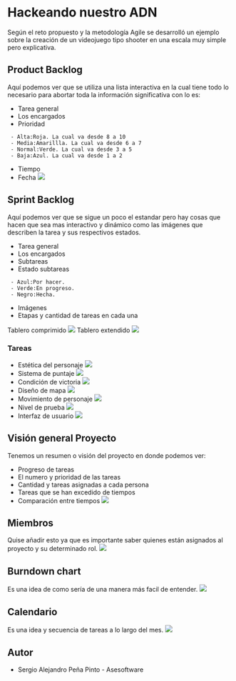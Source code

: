 # Hackeando nuestro ADN
Según el reto propuesto y la metodología Agile se desarrolló un ejemplo sobre la creación de un videojuego tipo shooter en una escala muy simple pero explicativa.
## Product Backlog
Aquí podemos ver que se utiliza una lista interactiva en la cual tiene todo lo necesario para abortar toda la información significativa con lo es:
* Tarea general
* Los encargados
* Prioridad
```
 - Alta:Roja. La cual va desde 8 a 10
 - Media:Amarillla. La cual va desde 6 a 7
 - Normal:Verde. La cual va desde 3 a 5
 - Baja:Azul. La cual va desde 1 a 2 
 ```
* Tiempo
* Fecha
![](imagenes/lista.PNG)

## Sprint Backlog
Aquí podemos ver que se sigue un poco el estandar pero hay cosas que hacen que sea mas interactivo y dinámico como las imágenes que describen la tarea y sus respectivos estados.
* Tarea general
* Los encargados
* Subtareas
* Estado subtareas
```
 - Azul:Por hacer.
 - Verde:En progreso.
 - Negro:Hecha.
 ```
* Imágenes
* Etapas y cantidad de tareas en cada una

Tablero comprimido
![](imagenes/board.PNG)
Tablero extendido
![](imagenes/boardextendido.PNG)
### Tareas
* Estética del personaje
![](imagenes/estetica.PNG)
* Sistema de puntaje
![](imagenes/sistemapuntaje.PNG)
* Condición de victoria
![](imagenes/condicionvic.PNG)
* Diseño de mapa
![](imagenes/disemapa.PNG)
* Movimiento de personaje
![](imagenes/movperso.PNG)
* Nivel de prueba
![](imagenes/nivel.PNG)
* Interfaz de usuario
![](imagenes/interfaz.PNG)
## Visión general Proyecto
Tenemos un resumen o visión del proyecto en donde podemos ver:
* Progreso de tareas
* El numero y prioridad de las tareas
* Cantidad y tareas asignadas a cada persona
* Tareas que se han excedido de tiempos
* Comparación entre tiempos
![](imagenes/overview.PNG)
## Miembros
Quise añadir esto ya que es importante saber quienes están asignados al proyecto y su determinado rol.
![](imagenes/miembros.PNG)
## Burndown chart
Es una idea de como sería de una manera más facil de entender.
![](imagenes/graficoburnchart.png)
## Calendario
Es una idea y secuencia de tareas a lo largo del mes.
![](imagenes/calendariotareas.png)
## Autor
- Sergio Alejandro Peña Pinto - Asesoftware
